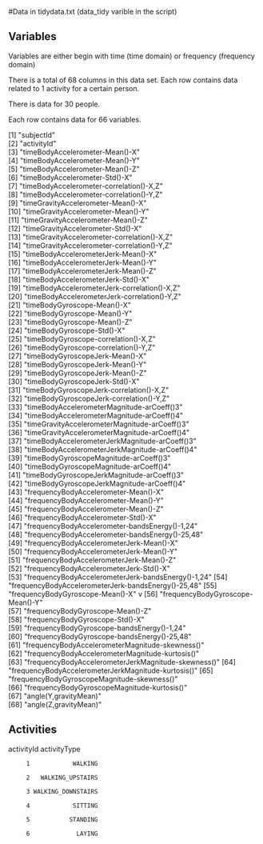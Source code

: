 #Data in tidydata.txt (data_tidy varible in the script)

## Variables
Variables are either begin with time (time domain) or frequency (frequency domain)

There is a total of 68 columns in this data set. 
Each row contains data related to 1 activity for a certain person.

There is data for 30 people.

Each row contains data for 66 variables.




 [1] "subjectId"                                         
 [2] "activityId"                                        
 [3] "timeBodyAccelerometer-Mean()-X"                    
 [4] "timeBodyAccelerometer-Mean()-Y"                    
 [5] "timeBodyAccelerometer-Mean()-Z"                    
 [6] "timeBodyAccelerometer-Std()-X"                     
 [7] "timeBodyAccelerometer-correlation()-X,Z"           
 [8] "timeBodyAccelerometer-correlation()-Y,Z"           
 [9] "timeGravityAccelerometer-Mean()-X"                 
[10] "timeGravityAccelerometer-Mean()-Y"                 
[11] "timeGravityAccelerometer-Mean()-Z"                 
[12] "timeGravityAccelerometer-Std()-X"                  
[13] "timeGravityAccelerometer-correlation()-X,Z"        
[14] "timeGravityAccelerometer-correlation()-Y,Z"        
[15] "timeBodyAccelerometerJerk-Mean()-X"                
[16] "timeBodyAccelerometerJerk-Mean()-Y"                
[17] "timeBodyAccelerometerJerk-Mean()-Z"                
[18] "timeBodyAccelerometerJerk-Std()-X"                 
[19] "timeBodyAccelerometerJerk-correlation()-X,Z"       
[20] "timeBodyAccelerometerJerk-correlation()-Y,Z"       
[21] "timeBodyGyroscope-Mean()-X"                        
[22] "timeBodyGyroscope-Mean()-Y"                        
[23] "timeBodyGyroscope-Mean()-Z"                        
[24] "timeBodyGyroscope-Std()-X"                         
[25] "timeBodyGyroscope-correlation()-X,Z"               
[26] "timeBodyGyroscope-correlation()-Y,Z"               
[27] "timeBodyGyroscopeJerk-Mean()-X"                    
[28] "timeBodyGyroscopeJerk-Mean()-Y"                    
[29] "timeBodyGyroscopeJerk-Mean()-Z"                    
[30] "timeBodyGyroscopeJerk-Std()-X"                     
[31] "timeBodyGyroscopeJerk-correlation()-X,Z"           
[32] "timeBodyGyroscopeJerk-correlation()-Y,Z"           
[33] "timeBodyAccelerometerMagnitude-arCoeff()3"         
[34] "timeBodyAccelerometerMagnitude-arCoeff()4"         
[35] "timeGravityAccelerometerMagnitude-arCoeff()3"      
[36] "timeGravityAccelerometerMagnitude-arCoeff()4"      
[37] "timeBodyAccelerometerJerkMagnitude-arCoeff()3"     
[38] "timeBodyAccelerometerJerkMagnitude-arCoeff()4"     
[39] "timeBodyGyroscopeMagnitude-arCoeff()3"             
[40] "timeBodyGyroscopeMagnitude-arCoeff()4"             
[41] "timeBodyGyroscopeJerkMagnitude-arCoeff()3"         
[42] "timeBodyGyroscopeJerkMagnitude-arCoeff()4"         
[43] "frequencyBodyAccelerometer-Mean()-X"               
[44] "frequencyBodyAccelerometer-Mean()-Y"               
[45] "frequencyBodyAccelerometer-Mean()-Z"               
[46] "frequencyBodyAccelerometer-Std()-X"                
[47] "frequencyBodyAccelerometer-bandsEnergy()-1,24"     
[48] "frequencyBodyAccelerometer-bandsEnergy()-25,48"    
[49] "frequencyBodyAccelerometerJerk-Mean()-X"           
[50] "frequencyBodyAccelerometerJerk-Mean()-Y"           
[51] "frequencyBodyAccelerometerJerk-Mean()-Z"           
[52] "frequencyBodyAccelerometerJerk-Std()-X"            
[53] "frequencyBodyAccelerometerJerk-bandsEnergy()-1,24" 
[54] "frequencyBodyAccelerometerJerk-bandsEnergy()-25,48"
[55] "frequencyBodyGyroscope-Mean()-X"                   v
[56] "frequencyBodyGyroscope-Mean()-Y"                   
[57] "frequencyBodyGyroscope-Mean()-Z"                   
[58] "frequencyBodyGyroscope-Std()-X"                    
[59] "frequencyBodyGyroscope-bandsEnergy()-1,24"         
[60] "frequencyBodyGyroscope-bandsEnergy()-25,48"        
[61] "frequencyBodyAccelerometerMagnitude-skewness()"    
[62] "frequencyBodyAccelerometerMagnitude-kurtosis()"    
[63] "frequencyBodyAccelerometerJerkMagnitude-skewness()"
[64] "frequencyBodyAccelerometerJerkMagnitude-kurtosis()"
[65] "frequencyBodyGyroscopeMagnitude-skewness()"        
[66] "frequencyBodyGyroscopeMagnitude-kurtosis()"        
[67] "angle(Y,gravityMean)"                              
[68] "angle(Z,gravityMean)"      

## Activities

activityId       activityType

         1            WALKING
         
         2   WALKING_UPSTAIRS
         
         3 WALKING_DOWNSTAIRS
         
         4            SITTING

         5           STANDING
         
         6             LAYING
